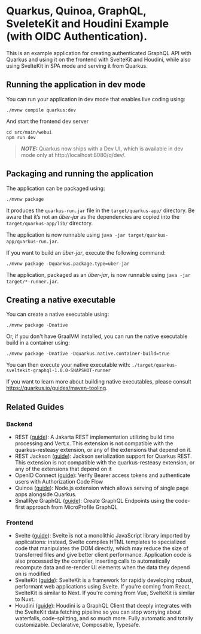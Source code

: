 # Quarkus, Quinoa, GraphQL, SveleteKit and Houdini Example (with OIDC Authentication).

This is an example application for creating authenticated GraphQL API with Quarkus and using it on the frontend with SvelteKit and Houdini, while also using SvelteKit in SPA mode and serving it from Quarkus.

## Running the application in dev mode

You can run your application in dev mode that enables live coding using:
```shell script
./mvnw compile quarkus:dev
```

And start the frontend dev server
```shell script
cd src/main/webui
npm run dev
```

> **_NOTE:_**  Quarkus now ships with a Dev UI, which is available in dev mode only at http://localhost:8080/q/dev/.

## Packaging and running the application

The application can be packaged using:
```shell script
./mvnw package
```
It produces the `quarkus-run.jar` file in the `target/quarkus-app/` directory.
Be aware that it’s not an _über-jar_ as the dependencies are copied into the `target/quarkus-app/lib/` directory.

The application is now runnable using `java -jar target/quarkus-app/quarkus-run.jar`.

If you want to build an _über-jar_, execute the following command:
```shell script
./mvnw package -Dquarkus.package.type=uber-jar
```

The application, packaged as an _über-jar_, is now runnable using `java -jar target/*-runner.jar`.

## Creating a native executable

You can create a native executable using: 
```shell script
./mvnw package -Dnative
```

Or, if you don't have GraalVM installed, you can run the native executable build in a container using: 
```shell script
./mvnw package -Dnative -Dquarkus.native.container-build=true
```

You can then execute your native executable with: `./target/quarkus-sveltekit-graphql-1.0.0-SNAPSHOT-runner`

If you want to learn more about building native executables, please consult https://quarkus.io/guides/maven-tooling.

## Related Guides

### Backend
- REST ([guide](https://quarkus.io/guides/rest)): A Jakarta REST implementation utilizing build time processing and Vert.x. This extension is not compatible with the quarkus-resteasy extension, or any of the extensions that depend on it.
- REST Jackson ([guide](https://quarkus.io/guides/rest#json-serialisation)): Jackson serialization support for Quarkus REST. This extension is not compatible with the quarkus-resteasy extension, or any of the extensions that depend on it
- OpenID Connect ([guide](https://quarkus.io/guides/security-openid-connect)): Verify Bearer access tokens and authenticate users with Authorization Code Flow
- Quinoa ([guide](https://quarkiverse.github.io/quarkiverse-docs/quarkus-quinoa/dev/index.html)): Node.js extension which allows serving of single page apps alongside Quarkus.
- SmallRye GraphQL ([guide](https://quarkus.io/guides/smallrye-graphql)): Create GraphQL Endpoints using the code-first approach from MicroProfile GraphQL

### Frontend
- Svelte ([guide](https://svelte.dev/docs/introduction)): Svelte is not a monolithic JavaScript library imported by applications: instead, Svelte compiles HTML templates to specialized code that manipulates the DOM directly, which may reduce the size of transferred files and give better client performance. Application code is also processed by the compiler, inserting calls to automatically recompute data and re-render UI elements when the data they depend on is modified
- SvelteKit ([guide](https://kit.svelte.dev/docs/introduction)): SvelteKit is a framework for rapidly developing robust, performant web applications using Svelte. If you're coming from React, SvelteKit is similar to Next. If you're coming from Vue, SvelteKit is similar to Nuxt.
- Houdini ([guide](https://houdinigraphql.com/intro)): Houdini is a GraphQL Client that deeply integrates with the SvelteKit data fetching pipeline so you can stop worrying about waterfalls, code-splitting, and so much more. Fully automatic and totally customizable. Declarative, Composable, Typesafe. 
